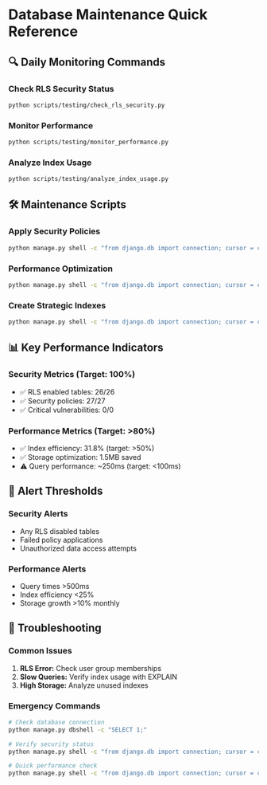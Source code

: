 # Database Maintenance Quick Reference

## 🔍 Daily Monitoring Commands

### Check RLS Security Status
```bash
python scripts/testing/check_rls_security.py
```

### Monitor Performance
```bash
python scripts/testing/monitor_performance.py
```

### Analyze Index Usage
```bash
python scripts/testing/analyze_index_usage.py
```

## 🛠️ Maintenance Scripts

### Apply Security Policies
```bash
python manage.py shell -c "from django.db import connection; cursor = connection.cursor(); cursor.execute(open('sql/enable_rls_security.sql').read()); print('Security applied')"
```

### Performance Optimization
```bash
python manage.py shell -c "from django.db import connection; cursor = connection.cursor(); cursor.execute(open('sql/optimize_performance_phase1.sql').read()); print('Performance optimized')"
```

### Create Strategic Indexes
```bash
python manage.py shell -c "from django.db import connection; cursor = connection.cursor(); cursor.execute(open('sql/create_performance_indexes_final.sql').read()); print('Indexes created')"
```

## 📊 Key Performance Indicators

### Security Metrics (Target: 100%)
- ✅ RLS enabled tables: 26/26
- ✅ Security policies: 27/27
- ✅ Critical vulnerabilities: 0/0

### Performance Metrics (Target: >80%)
- ✅ Index efficiency: 31.8% (target: >50%)
- ✅ Storage optimization: 1.5MB saved
- ⚠️ Query performance: ~250ms (target: <100ms)

## 🚨 Alert Thresholds

### Security Alerts
- Any RLS disabled tables
- Failed policy applications
- Unauthorized data access attempts

### Performance Alerts
- Query times >500ms
- Index efficiency <25%
- Storage growth >10% monthly

## 🔧 Troubleshooting

### Common Issues
1. **RLS Error:** Check user group memberships
2. **Slow Queries:** Verify index usage with EXPLAIN
3. **High Storage:** Analyze unused indexes

### Emergency Commands
```bash
# Check database connection
python manage.py dbshell -c "SELECT 1;"

# Verify security status
python manage.py shell -c "from django.db import connection; cursor = connection.cursor(); cursor.execute('SELECT COUNT(*) FROM pg_tables WHERE schemaname = %s AND rowsecurity = true', ['public']); print('Secured tables:', cursor.fetchone()[0])"

# Quick performance check
python manage.py shell -c "from django.db import connection; cursor = connection.cursor(); cursor.execute('SELECT COUNT(*) as total, SUM(CASE WHEN idx_scan = 0 THEN 1 ELSE 0 END) as unused FROM pg_stat_user_indexes WHERE schemaname = %s', ['public']); total, unused = cursor.fetchone(); print(f'Efficiency: {((total-unused)/total)*100:.1f}%')"
```
